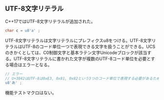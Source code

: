 ## UTF-8文字リテラル

C++17ではUTF-8文字リテラルが追加された。

~~~cpp
char c = u8'a' ;
~~~

UTF-8文字リテラルは文字リテラルにプレフィクスu8をつける。UTF-8文字リテラルはUTF-8のコード単位一つで表現できる文字を扱うことができる。UCSのきかくとしては、C0制御文字と基本ラテン文字Unicodeブロックが該当する。UTF-8文字リテラルに書かれた文字が複数のUTF-8コード単位を必要とする場合はエラーとなる。

~~~c++
// エラー
// U+3042はUTF-8は0xE3, 0x81, 0x82という3つのコード単位で表現する必要があるため
u8'あ' ;
~~~

機能テストマクロはない。
